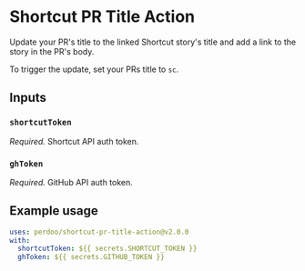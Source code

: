 # Shortcut PR Title Action

Update your PR's title to the linked Shortcut story's title and add a link to the story in the PR's body.

To trigger the update, set your PRs title to `sc`.

## Inputs

### `shortcutToken`

_Required._ Shortcut API auth token.

### `ghToken`

_Required._ GitHub API auth token.

## Example usage

```yaml
uses: perdoo/shortcut-pr-title-action@v2.0.0
with:
  shortcutToken: ${{ secrets.SHORTCUT_TOKEN }}
  ghToken: ${{ secrets.GITHUB_TOKEN }}
```
